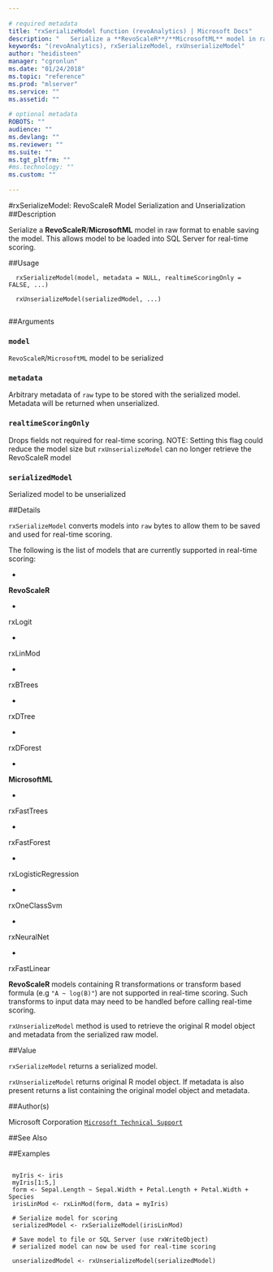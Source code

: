 ```yaml
--- 
 
# required metadata 
title: "rxSerializeModel function (revoAnalytics) | Microsoft Docs" 
description: "   Serialize a **RevoScaleR**/**MicrosoftML** model in raw format to enable saving the model. This allows model to be loaded into SQL Server for real-time scoring. " 
keywords: "(revoAnalytics), rxSerializeModel, rxUnserializeModel" 
author: "heidisteen" 
manager: "cgronlun" 
ms.date: "01/24/2018" 
ms.topic: "reference" 
ms.prod: "mlserver" 
ms.service: "" 
ms.assetid: "" 
 
# optional metadata 
ROBOTS: "" 
audience: "" 
ms.devlang: "" 
ms.reviewer: "" 
ms.suite: "" 
ms.tgt_pltfrm: "" 
#ms.technology: "" 
ms.custom: "" 
 
--- 
```

 
 
 
 #rxSerializeModel:  RevoScaleR Model Serialization and Unserialization  
 ##Description
 
Serialize a **RevoScaleR**/**MicrosoftML** model in raw format to enable saving the model. This allows model to be loaded into SQL Server for real-time scoring.
 
 
 ##Usage

```   
  rxSerializeModel(model, metadata = NULL, realtimeScoringOnly = FALSE, ...)
  
  rxUnserializeModel(serializedModel, ...)
 
```
 
 
 ##Arguments

   
    
 ### `model`
 `RevoScaleR`/`MicrosoftML` model to be serialized 
  
    
 ### `metadata`
 Arbitrary metadata of `raw` type to be stored with the serialized model. Metadata will be returned when unserialized.  
  
    
 ### `realtimeScoringOnly`
 Drops fields not required for real-time scoring.  NOTE: Setting this flag could reduce the model size but `rxUnserializeModel` can no longer retrieve the RevoScaleR model 
  
    
 ### `serializedModel`
 Serialized model to be unserialized 
  
 
 
 
 ##Details
 
`rxSerializeModel` converts models into `raw` bytes to allow them to be saved and used for real-time scoring.

The following is the list of models that are currently supported in real-time scoring:


* 
 **RevoScaleR**


   * 
 rxLogit

   * 
 rxLinMod

   * 
 rxBTrees

   * 
 rxDTree

   * 
 rxDForest




* 
**MicrosoftML**


   * 
 rxFastTrees

   * 
 rxFastForest

   * 
 rxLogisticRegression

   * 
 rxOneClassSvm

   * 
 rxNeuralNet

   * 
 rxFastLinear






**RevoScaleR** models containing R transformations or transform based formula (e.g `"A ~ log(B)"`) are not supported in real-time scoring. Such transforms to input data may need to be handled before calling real-time scoring.

`rxUnserializeModel` method is used to retrieve the original R model object and metadata from the serialized raw model.
 
 
 ##Value
 
`rxSerializeModel` returns a serialized model.

`rxUnserializeModel` returns original R model object. If metadata is also present returns a list containing the original model object and metadata.
 
 ##Author(s)
 
Microsoft Corporation [`Microsoft Technical Support`](https://go.microsoft.com/fwlink/?LinkID=698556&clcid=0x409)

 
 
 
 ##See Also
 
   
 ##Examples

 ```
   
  myIris <- iris
  myIris[1:5,]
  form <- Sepal.Length ~ Sepal.Width + Petal.Length + Petal.Width + Species
  irisLinMod <- rxLinMod(form, data = myIris)
  
  # Serialize model for scoring
  serializedModel <- rxSerializeModel(irisLinMod)
  
  # Save model to file or SQL Server (use rxWriteObject)
  # serialized model can now be used for real-time scoring
  
  unserializedModel <- rxUnserializeModel(serializedModel)
 
```
 
